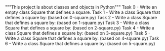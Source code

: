 """This project is about classes and objects in Python"""
Task 0 - Write an empty class Square that defines a square.
Task 1 - Write a class Square that defines a square by: (based on 0-square.py)
Task 2 - Write a class Square that defines a square by: (based on 1-square.py)
Task 3 - Write a class Square that defines a square by: (based on 2-square.py)
Task 4 - Write a class Square that defines a square by: (based on 3-square.py)
Task 5 - Write a class Square that defines a square by: (based on 4-square.py)
Task 6 - Write a class Square that defines a square by: (based on 5-square.py)
